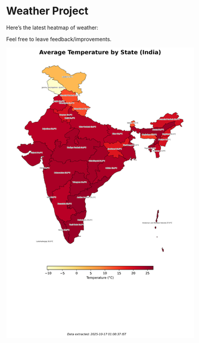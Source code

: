 # Weather Project

Here’s the latest heatmap of weather:

Feel free to leave feedback/improvements.

![India Heatmap](docs/assets/india_heatmap.png?v=F147DF)
